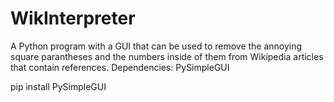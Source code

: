 # WikInterpreter
A Python program with a GUI that can be used to remove the annoying square parantheses and the numbers inside of them from Wikipedia articles that contain references.
Dependencies:
PySimpleGUI

pip install PySimpleGUI
